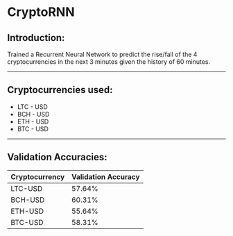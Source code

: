 # CryptoRNN

## Introduction:

Trained a Recurrent Neural Network to predict the rise/fall of the 4 cryptocurrencies in the next 3 minutes given the history of 60 minutes.

---

## Cryptocurrencies used:

- LTC - USD
- BCH - USD
- ETH - USD
- BTC - USD

---

## Validation Accuracies:

| Cryptocurrency | Validation Accuracy |
| -------------- | :------------------ |
| LTC-USD        | 57.64%              |
| BCH-USD        | 60.31%              |
| ETH-USD        | 55.64%              |
| BTC-USD        | 58.31%              |
